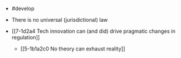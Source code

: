 - #develop

- There is no universal (jurisdictional) law

- [[7-1d2a4 Tech innovation can (and did) drive pragmatic changes in regulation]]
	- [[5-1b1a2c0 No theory can exhaust reality]]
